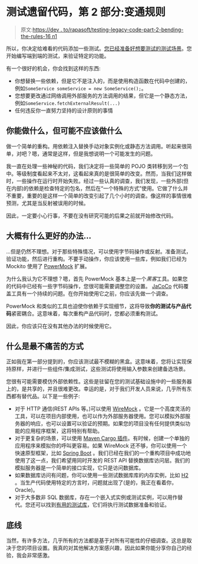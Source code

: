 # 测试遗留代码，第 2 部分:变通规则

> 原文:[https://dev . to/rapasoft/testing-legacy-code-part-2-bending-the-rules-16 n1](https://dev.to/rapasoft/testing-legacy-code-part-2-bending-the-rules-16n1)

所以，你决定给难看的代码添加一些测试。[您已经准备好想要测试的测试场景](https://dev.to/rapasoft/testing-legacy-code-part-1-how-to-start-2km7)。您开始编写端到端的测试，来验证特定的功能。

有一个很好的机会，你会找到这样的东西:

*   你想替换一些依赖，但是它不是注入的，而是使用构造函数在代码中创建的，例如`SomeService someService = new SomeService();`。
*   您想要更改通过网络调用外部服务的方法调用的结果，但它是一个静态方法，例如`SomeService.fetchExternalResult(...)`
*   任何违反你一直努力坚持的设计原则的事情

## [](#what-you-could-do-but-probably-shouldnt)你能做什么，但可能不应该做什么

做一个简单的重构。用依赖注入替换手动对象实例化或静态方法调用。听起来很简单，对吧？嗯，通常是这样，但是我想说明一个可能发生的问题。

我一直在处理一些神秘的代码，我们决定将一些简单的 POJO 类转移到另一个包中。等级制度看起来不太对，这看起来真的是很简单的改变。然而，当我们这样做时，一些操作在运行时开始失败。经过一些认真的调查，我们发现，一些外部(但在内部)的依赖是检查特定的包名，然后在“一个特殊的方式”使用。它做了什么并不重要，重要的是这样一个简单的改变引起了几个小时的调查。像这样的事情很难预测，尤其是当反射被误用的时候。

因此，一定要小心行事，不要在没有研究可能的后果之前就开始修改代码。

## [](#what-is-probably-a-better-way)大概有什么更好的办法...

...但是仍然不理想。对于那些特殊情况，可以使用字节码操作或反射。准备测试，验证功能，然后进行重构。不要手动操作，你应该使用一些库，例如我们已经为 Mockito 使用了 [PowerMock](https://github.com/powermock/powermock/wiki) 扩展。

为什么我认为它不理想？嗯，首先 PowerMock 基本上是一个*黑客*工具。如果您的代码中已经有一些字节码操作，您很可能需要调整您的设置。 [JaCoCo](https://github.com/powermock/powermock/wiki/Code-coverage-with-JaCoCo) 代码覆盖工具有一个持续的问题。在你开始使用它之前，你应该先做一个调查。

PowerMock 和类似的工具也迫使你依赖于实现细节，这将导致**你的测试与产品代码**紧密耦合。这意味着，每次重构产品代码时，您都必须重构测试。

因此，你应该只在没有其他办法的时候使用它。

## [](#what-is-the-least-painful-way)什么是最不痛苦的方式

正如我在第一部分提到的，你应该测试最不模糊的黑盒。这意味着，您将让实现保持原样，并进行一些组件/集成测试，这些测试将使用输入参数来创建备选场景。

您很有可能需要模仿外部依赖性。这些是驻留在您的测试基础设施中的一些服务器上的，是共享的，并且很难更改。幸运的是，对于我们开发人员来说，几乎所有东西都有替代品。以下是一些例子:

*   对于 HTTP 通信(REST APIs 等。)可以使用 [WireMock](http://wiremock.org/) 。它是一个高度灵活的工具，可以在项目内部使用，也可以作为外部服务器使用。您可以模拟外部服务器的响应，也可以设置可以验证的预期。如果您的项目没有任何提供类似功能的应用程序框架，这将特别有帮助。
*   对于更复杂的场景，可以使用 [Maven Cargo 插件](https://codehaus-cargo.github.io/cargo/Maven2+Plugin+Reference+Guide.html)。有时候，创建一个单独的应用程序来模拟你的呼叫更容易。如果 WireMock 还不够，你可以使用一个快速原型框架，比如 [Spring Boot](https://projects.spring.io/spring-boot/) 。我们已经在我们的一个重构项目中成功地使用了这一点，我们希望用同时开发的 REST API 替换数据库访问层。我们的模拟服务器是一个简单的接口实现，它只是访问数据库。
*   如果数据库访问有问题，你可以使用一些测试数据库库的内存实例，比如 [H2](http://www.h2database.com/html/main.html) 。当生产代码使用特定的方言时，问题就出现了(是的，我正在看着你，Oracle)。
*   对于大多数非 SQL 数据库，存在一个嵌入式实例或测试实例，可以用作替代。您还可以找到[有用的测试库](https://github.com/jsevellec/cassandra-unit)，它们将执行测试数据准备和验证。

## [](#the-bottomline)底线

当然，有许多方法，几乎所有的方法都是基于对所有可能性的仔细调查。这总是取决于您的项目设置。我真的对其他解决方案感兴趣，因此如果你能分享你自己的经验，我会非常感激。